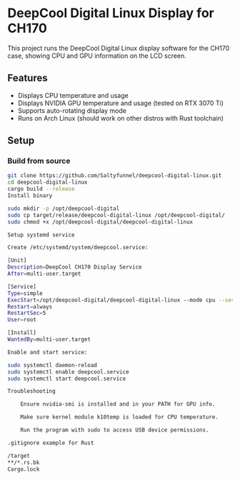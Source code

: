 # DeepCool Digital Linux Display for CH170

This project runs the DeepCool Digital Linux display software for the CH170 case, showing CPU and GPU information on the LCD screen.

## Features

- Displays CPU temperature and usage
- Displays NVIDIA GPU temperature and usage (tested on RTX 3070 Ti)
- Supports auto-rotating display mode
- Runs on Arch Linux (should work on other distros with Rust toolchain)

## Setup

### Build from source

```bash
git clone https://github.com/Saltyfunnel/deepcool-digital-linux.git
cd deepcool-digital-linux
cargo build --release
Install binary

sudo mkdir -p /opt/deepcool-digital
sudo cp target/release/deepcool-digital-linux /opt/deepcool-digital/
sudo chmod +x /opt/deepcool-digital/deepcool-digital-linux

Setup systemd service

Create /etc/systemd/system/deepcool.service:

[Unit]
Description=DeepCool CH170 Display Service
After=multi-user.target

[Service]
Type=simple
ExecStart=/opt/deepcool-digital/deepcool-digital-linux --mode cpu --secondary gpu
Restart=always
RestartSec=5
User=root

[Install]
WantedBy=multi-user.target

Enable and start service:

sudo systemctl daemon-reload
sudo systemctl enable deepcool.service
sudo systemctl start deepcool.service

Troubleshooting

    Ensure nvidia-smi is installed and in your PATH for GPU info.

    Make sure kernel module k10temp is loaded for CPU temperature.

    Run the program with sudo to access USB device permissions.

.gitignore example for Rust

/target
**/*.rs.bk
Cargo.lock

